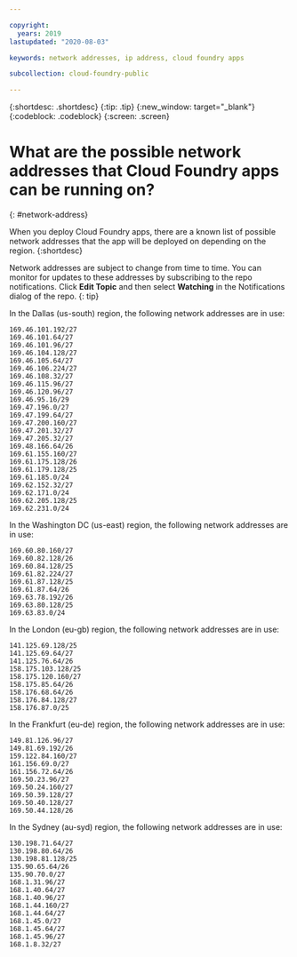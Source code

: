 ```yaml
---

copyright:
  years: 2019
lastupdated: "2020-08-03"

keywords: network addresses, ip address, cloud foundry apps

subcollection: cloud-foundry-public

---
```


{:shortdesc: .shortdesc}
{:tip: .tip}
{:new_window: target="_blank"}
{:codeblock: .codeblock}
{:screen: .screen}

# What are the possible network addresses that Cloud Foundry apps can be running on?
{: #network-address}

When you deploy Cloud Foundry apps, there are a known list of possible network addresses that the app will be deployed on depending on the region.
{:shortdesc}

Network addresses are subject to change from time to time. You can monitor for updates to these addresses by subscribing to the repo notifications. Click **Edit Topic** and then select **Watching** in the Notifications dialog of the repo. 
{: tip}

<!--- Everything below this line is refreshed periodically --->
In the Dallas (us-south) region, the following network addresses are in use:
```
169.46.101.192/27
169.46.101.64/27
169.46.101.96/27
169.46.104.128/27
169.46.105.64/27
169.46.106.224/27
169.46.108.32/27
169.46.115.96/27
169.46.120.96/27
169.46.95.16/29
169.47.196.0/27
169.47.199.64/27
169.47.200.160/27
169.47.201.32/27
169.47.205.32/27
169.48.166.64/26
169.61.155.160/27
169.61.175.128/26
169.61.179.128/25
169.61.185.0/24
169.62.152.32/27
169.62.171.0/24
169.62.205.128/25
169.62.231.0/24
```

In the Washington DC (us-east) region, the following network addresses are in use:
```
169.60.80.160/27
169.60.82.128/26
169.60.84.128/25
169.61.82.224/27
169.61.87.128/25
169.61.87.64/26
169.63.78.192/26
169.63.80.128/25
169.63.83.0/24
```

In the London (eu-gb) region, the following network addresses are in use:
```
141.125.69.128/25
141.125.69.64/27
141.125.76.64/26
158.175.103.128/25
158.175.120.160/27
158.175.85.64/26
158.176.68.64/26
158.176.84.128/27
158.176.87.0/25
```

In the Frankfurt (eu-de) region, the following network addresses are in use:
```
149.81.126.96/27
149.81.69.192/26
159.122.84.160/27
161.156.69.0/27
161.156.72.64/26
169.50.23.96/27
169.50.24.160/27
169.50.39.128/27
169.50.40.128/27
169.50.44.128/26
```

In the Sydney (au-syd) region, the following network addresses are in use:
```
130.198.71.64/27
130.198.80.64/26
130.198.81.128/25
135.90.65.64/26
135.90.70.0/27
168.1.31.96/27
168.1.40.64/27
168.1.40.96/27
168.1.44.160/27
168.1.44.64/27
168.1.45.0/27
168.1.45.64/27
168.1.45.96/27
168.1.8.32/27
```

